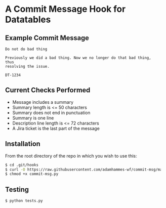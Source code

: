 # A Commit Message Hook for Datatables

## Example Commit Message

```
Do not do bad thing

Previously we did a bad thing. Now we no longer do that bad thing, thus 
resolving the issue.

DT-1234
```

## Current Checks Performed

* Message includes a summary
* Summary length is <= 50 characters
* Summary does not end in punctuation
* Summary is one line
* Description line length is <= 72 characters
* A Jira ticket is the last part of the message

## Installation

From the root directory of the repo in which you wish to use this:

```bash
$ cd .git/hooks
$ curl -O https://raw.githubusercontent.com/adamhammes-wf/commit-msg/master/commit-msg.py
$ chmod +x commit-msg.py
```

## Testing

```bash
$ python tests.py
```

